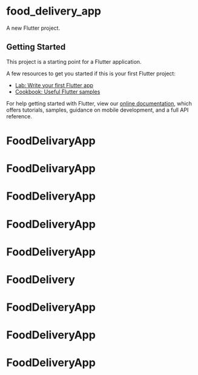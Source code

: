 # food_delivery_app

A new Flutter project.

## Getting Started

This project is a starting point for a Flutter application.

A few resources to get you started if this is your first Flutter project:

- [Lab: Write your first Flutter app](https://flutter.dev/docs/get-started/codelab)
- [Cookbook: Useful Flutter samples](https://flutter.dev/docs/cookbook)

For help getting started with Flutter, view our
[online documentation](https://flutter.dev/docs), which offers tutorials,
samples, guidance on mobile development, and a full API reference.
# FoodDelivaryApp
# FoodDelivaryApp
# FoodDeliveryApp
# FoodDeliveryApp
# FoodDeliveryApp
# FoodDelivery
# FoodDeliveryApp
# FoodDeliveryApp
# FoodDeliveryApp
